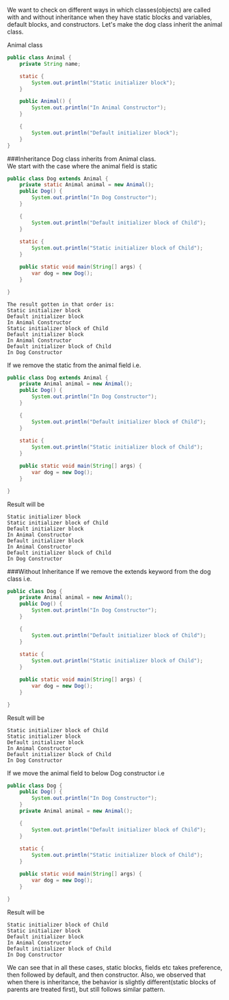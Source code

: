 We want to check on different ways in which classes(objects) are called with and without inheritance when they have static blocks and variables, default blocks, and constructors. Let's make the dog class inherit the animal class.

Animal class
```java
public class Animal {
    private String name;

    static {
        System.out.println("Static initializer block");
    }

    public Animal() {
        System.out.println("In Animal Constructor");
    }

    {
        System.out.println("Default initializer block");
    }
}
```
###Inheritance
Dog class inherits from Animal class.\
We start with the case where the animal field is static
```java
public class Dog extends Animal {
    private static Animal animal = new Animal();
    public Dog() {
        System.out.println("In Dog Constructor");
    }

    {
        System.out.println("Default initializer block of Child");
    }
    
    static {
        System.out.println("Static initializer block of Child");
    }

    public static void main(String[] args) {
        var dog = new Dog();
    }

}
```
```
The result gotten in that order is:
Static initializer block
Default initializer block
In Animal Constructor
Static initializer block of Child
Default initializer block
In Animal Constructor
Default initializer block of Child
In Dog Constructor
```
If we remove the static from the animal field i.e.
```java
public class Dog extends Animal {
    private Animal animal = new Animal();
    public Dog() {
        System.out.println("In Dog Constructor");
    }

    {
        System.out.println("Default initializer block of Child");
    }
    
    static {
        System.out.println("Static initializer block of Child");
    }

    public static void main(String[] args) {
        var dog = new Dog();
    }

}
```
Result will be
```
Static initializer block
Static initializer block of Child
Default initializer block
In Animal Constructor
Default initializer block
In Animal Constructor
Default initializer block of Child
In Dog Constructor
```
###Without Inheritance
If we remove the extends keyword from the dog class i.e.
```java
public class Dog {
    private Animal animal = new Animal();
    public Dog() {
        System.out.println("In Dog Constructor");
    }

    {
        System.out.println("Default initializer block of Child");
    }
    
    static {
        System.out.println("Static initializer block of Child");
    }

    public static void main(String[] args) {
        var dog = new Dog();
    }

}
```
Result will be
```
Static initializer block of Child
Static initializer block
Default initializer block
In Animal Constructor
Default initializer block of Child
In Dog Constructor
```
If we move the animal field to below Dog constructor i.e
```java
public class Dog {
    public Dog() {
        System.out.println("In Dog Constructor");
    }
    private Animal animal = new Animal();

    {
        System.out.println("Default initializer block of Child");
    }
    
    static {
        System.out.println("Static initializer block of Child");
    }

    public static void main(String[] args) {
        var dog = new Dog();
    }

}
```
Result will be
```
Static initializer block of Child
Static initializer block
Default initializer block
In Animal Constructor
Default initializer block of Child
In Dog Constructor
```
We can see that in all these cases, static blocks, fields etc takes preference, then followed by default, and then constructor. Also, we observed that
when there is inheritance, the behavior is slightly different(static blocks of parents are treated first), but still follows similar pattern.

